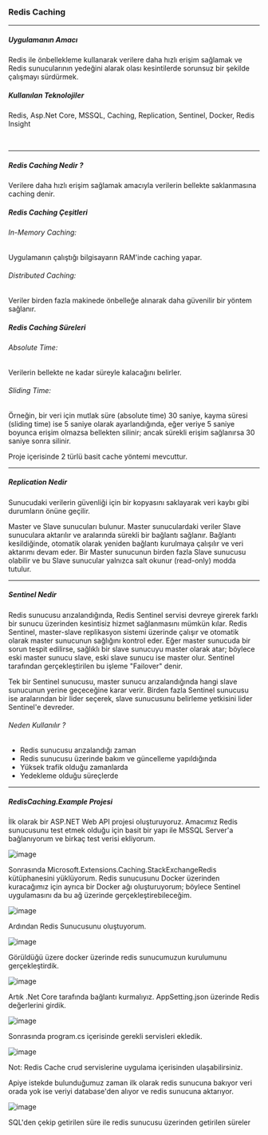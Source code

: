 <h3>Redis Caching</h3>
<hr>
<h5>Uygulamanın Amacı</h5>
<p>Redis ile önbellekleme kullanarak verilere daha hızlı erişim sağlamak ve Redis sunucularının yedeğini alarak olası kesintilerde sorunsuz bir şekilde çalışmayı sürdürmek.</p>
<h5>Kullanılan Teknolojiler</h5>
<p>Redis, Asp.Net Core, MSSQL, Caching, Replication, Sentinel, Docker, Redis Insight</p>
<br>
<hr>

<h5>Redis Caching Nedir ?</h5>

<p>Verilere daha hızlı erişim sağlamak amacıyla verilerin bellekte saklanmasına caching denir.</p>

<h5>Redis Caching Çeşitleri</h5>

<p><h6>In-Memory Caching: </h6>Uygulamanın çalıştığı bilgisayarın RAM'inde caching yapar.</p> 
<p><h6>Distributed Caching: </h6>Veriler birden fazla makinede önbelleğe alınarak daha güvenilir bir yöntem sağlanır.</p> 

<h5>Redis Caching Süreleri</h5>

<p><h6>Absolute Time: </h6>Verilerin bellekte ne kadar süreyle kalacağını belirler.</p> 
<p><h6>Sliding Time: </h6>Örneğin, bir veri için mutlak süre (absolute time) 30 saniye, kayma süresi (sliding time) ise 5 saniye olarak ayarlandığında, eğer veriye 5 saniye boyunca erişim olmazsa bellekten silinir; ancak sürekli erişim sağlanırsa 30 saniye sonra silinir.</p> 

<p>Proje içerisinde 2 türlü basit cache yöntemi mevcuttur.</p>
<hr>

<h5>Replication Nedir</h5>

<p>Sunucudaki verilerin güvenliği için bir kopyasını saklayarak veri kaybı gibi durumların önüne geçilir.</p>
<p>Master ve Slave sunucuları bulunur. Master sunuculardaki veriler Slave sunuculara aktarılır ve aralarında sürekli bir bağlantı sağlanır. Bağlantı kesildiğinde, otomatik olarak yeniden bağlantı kurulmaya çalışılır ve veri aktarımı devam eder. Bir Master sunucunun birden fazla Slave sunucusu olabilir ve bu Slave sunucular yalnızca salt okunur (read-only) modda tutulur.</p>
<hr>

<h5>Sentinel Nedir</h5>

<p>Redis sunucusu arızalandığında, Redis Sentinel servisi devreye girerek farklı bir sunucu üzerinden kesintisiz hizmet sağlanmasını mümkün kılar. Redis Sentinel, master-slave replikasyon sistemi üzerinde çalışır ve otomatik olarak master sunucunun sağlığını kontrol eder. Eğer master sunucuda bir sorun tespit edilirse, sağlıklı bir slave sunucuyu master olarak atar; böylece eski master sunucu slave, eski slave sunucu ise master olur. Sentinel tarafından gerçekleştirilen bu işleme "Failover" denir.</p>


<p>Tek bir Sentinel sunucusu, master sunucu arızalandığında hangi slave sunucunun yerine geçeceğine karar verir. Birden fazla Sentinel sunucusu ise aralarından bir lider seçerek, slave sunucusunu belirleme yetkisini lider Sentinel'e devreder.</p>

<h6>Neden Kullanılır ?</h6>
<ul>
  <li>Redis sunucusu arızalandığı zaman</li>
  <li>Redis sunucusu üzerinde bakım ve güncelleme yapıldığında</li>
  <li>Yüksek trafik olduğu zamanlarda</li>
  <li>Yedekleme olduğu süreçlerde </li>
</ul>

<hr>

<h5>RedisCaching.Example Projesi</h5>

İlk olarak bir ASP.NET Web API projesi oluşturuyoruz. Amacımız Redis sunucusunu test etmek olduğu için basit bir yapı ile MSSQL Server'a bağlanıyorum ve birkaç test verisi ekliyorum.

![image](https://github.com/user-attachments/assets/207f2b8b-95c7-4f81-a429-5b7fd853d9e4)

Sonrasında Microsoft.Extensions.Caching.StackExchangeRedis kütüphanesini yüklüyorum. Redis sunucusunu Docker üzerinden kuracağımız için ayrıca bir Docker ağı oluşturuyorum; böylece Sentinel uygulamasını da bu ağ üzerinde gerçekleştirebileceğim.

![image](https://github.com/user-attachments/assets/be2b4bab-5549-4234-b415-c72531f59a91)

Ardından Redis Sunucusunu oluştuyorum.

![image](https://github.com/user-attachments/assets/7b6954a6-ccd1-4d9c-a633-bf8c16b6431c)

Görüldüğü üzere docker üzerinde redis sunucumuzun kurulumunu gerçekleştirdik.

![image](https://github.com/user-attachments/assets/93afbbc8-4695-4e3b-a7c2-8aaee8f3e639)

Artık .Net Core tarafında bağlantı kurmalıyız. AppSetting.json üzerinde Redis değerlerini girdik.

![image](https://github.com/user-attachments/assets/1d754860-1394-4ce2-8eb9-83cec186842e)

Sonrasında program.cs içerisinde gerekli servisleri ekledik.

![image](https://github.com/user-attachments/assets/ab43dce1-ce10-45bd-9871-437fb2ccb1e3)

Not: Redis Cache crud servislerine uygulama içerisinden ulaşabilirsiniz.

Apiye istekde bulunduğumuz zaman ilk olarak redis sunucuna bakıyor veri orada yok ise veriyi database'den alıyor ve redis sunucuna aktarıyor.

![image](https://github.com/user-attachments/assets/1e2a0105-ca28-411e-b206-1e59951dd14e)

SQL'den çekip getirilen süre ile redis sunucusu üzerinden getirilen süreler 
















